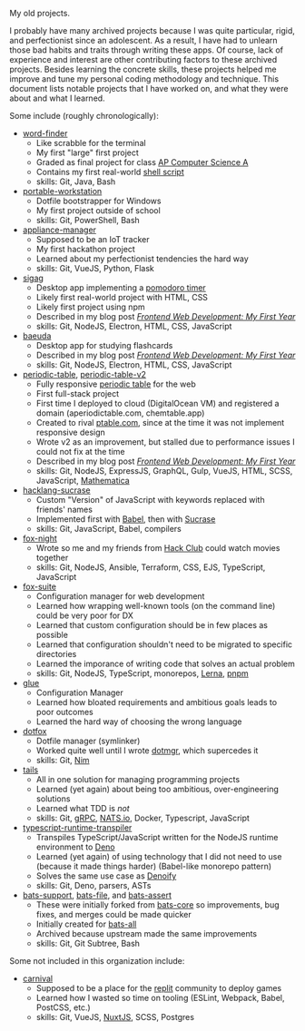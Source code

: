 My old projects.

I probably have many archived projects because I was quite particular, rigid, and perfectionist since an adolescent. As a result, I have had to unlearn those bad
habits and traits through writing these apps. Of course, lack of experience and interest are other contributing factors to these archived projects. Besides learning
the concrete skills, these projects helped me improve and tune my personal coding methodology and technique. This document lists notable projects that I have worked
on, and what they were about and what I learned.

Some include (roughly chronologically):

- [word-finder](https://github.com/fox-archives/word-finder)
  - Like scrabble for the terminal
  - My first "large" first project
  - Graded as final project for class [AP Computer Science A](https://apstudents.collegeboard.org/courses/ap-computer-science-a)
  - Contains my first real-world [shell script](https://github.com/fox-archives/word-finder/blob/master/run.sh)
  - skills: Git, Java, Bash
- [portable-workstation](https://github.com/fox-archives/portable-workstation)
  - Dotfile bootstrapper for Windows
  - My first project outside of school
  - skills: Git, PowerShell, Bash
- [appliance-manager](https://github.com/fox-archives/appliance-manager)
  - Supposed to be an IoT tracker
  - My first hackathon project
  - Learned about my perfectionist tendencies the hard way
  - skills: Git, VueJS, Python, Flask
- [sigag](https://github.com/fox-archives/sigag)
  - Desktop app implementing a [pomodoro timer](https://en.wikipedia.org/wiki/Pomodoro_Technique)
  - Likely first real-world project with HTML, CSS
  - Likely first project using npm
  - Described in my blog post [_Frontend Web Development: My First Year_](https://hyperupcall.github.io/blog/posts/front-end-web-dev-a-years-reflection)
  - skills: Git, NodeJS, Electron, HTML, CSS, JavaScript
- [baeuda](https://github.com/fox-archives/baeuda)
  - Desktop app for studying flashcards
  - Described in my blog post [_Frontend Web Development: My First Year_](https://hyperupcall.github.io/blog/posts/front-end-web-dev-a-years-reflection)
  - skills: Git, NodeJS, Electron, HTML, CSS, JavaScript
- [periodic-table](https://github.com/fox-archives/periodic-table), [periodic-table-v2](https://github.com/fox-archives/periodic-table-v2)
  - Fully responsive [periodic table](https://en.wikipedia.org/wiki/Periodic_table) for the web
  - First full-stack project
  - First time I deployed to cloud (DigitalOcean VM) and registered a domain (aperiodictable.com, chemtable.app)
  - Created to rival [ptable.com](https://ptable.com), since at the time it was not implement responsive design
  - Wrote v2 as an improvement, but stalled due to performance issues I could not fix at the time
  - Described in my blog post [_Frontend Web Development: My First Year_](https://hyperupcall.github.io/blog/posts/front-end-web-dev-a-years-reflection)
  - skills: Git, NodeJS, ExpressJS, GraphQL, Gulp, VueJS, HTML, SCSS, JavaScript, [Mathematica](https://www.wolfram.com/mathematica)
- [hacklang-sucrase](https://github.com/fox-archives/hacklang-sucrase)
  - Custom "Version" of JavaScript with keywords replaced with friends' names
  - Implemented first with [Babel](https://github.com/babel/babel), then with [Sucrase](https://github.com/alangpierce/sucrase)
  - skills: Git, JavaScript, Babel, compilers
- [fox-night](https://github.com/fox-archives/fox-night)
  - Wrote so me and my friends from [Hack Club](https://hackclub.com) could watch movies together
  - skills: Git, NodeJS, Ansible, Terraform, CSS, EJS, TypeScript, JavaScript
- [fox-suite](https://github.com/fox-archives/fox-suite)
  - Configuration manager for web development
  - Learned how wrapping well-known tools (on the command line) could be very poor for DX
  - Learned that custom configuration should be in few places as possible
  - Learned that configuration shouldn't need to be migrated to specific directories
  - Learned the imporance of writing code that solves an actual problem
  - skills: Git, NodeJS, TypeScript, monorepos, [Lerna](https://github.com/lerna/lerna), [pnpm](https://github.com/pnpm/pnpm)
- [glue](https://github.com/fox-archives/glue)
  - Configuration Manager
  - Learned how bloated requirements and ambitious goals leads to poor outcomes
  - Learned the hard way of choosing the wrong language
- [dotfox](https://github.com/fox-archives/dotfox)
  - Dotfile manager (symlinker)
  - Worked quite well until I wrote [dotmgr](https://github.com/hyperupcall/dotmgr), which supercedes it
  - skills: Git, [Nim](https://github.com/nim-lang/Nim)
- [tails](https://github.com/fox-archives/tails)
  - All in one solution for managing programming projects
  - Learned (yet again) about being too ambitious, over-engineering solutions
  - Learned what TDD is _not_
  - skills: Git, [gRPC](https://grpc.io), [NATS.io](https://nats.io), Docker, Typescript, JavaScript
- [typescript-runtime-transpiler](https://github.com/fox-archives/typescript-runtime-transpiler)
  - Transpiles TypeScript/JavaScript written for the NodeJS runtime environment to [Deno](https://deno.com)
  - Learned (yet again) of using technology that I did not need to use (because it made things harder) (Babel-like monorepo pattern)
  - Solves the same use case as [Denoify](https://github.com/garronej/denoify)
  - skills: Git, Deno, parsers, ASTs
- [bats-support](https://github.com/fox-archives/bats-support), [bats-file](https://github.com/fox-archives/bats-file), and [bats-assert](https://github.com/fox-archives/bats-assert)
  - These were initially forked from [bats-core](https://github.com/bats-core) so improvements, bug fixes, and merges could be made quicker
  - Initially created for [bats-all](https://github.com/bash-bastion/bats-all)
  - Archived because upstream made the same improvements
  - skills: Git, Git Subtree, Bash

Some not included in this organization include:

- [carnival](https://github.com/replit-discord/carnival)
  - Supposed to be a place for the [replit](https://replit.com) community to deploy games
  - Learned how I wasted so time on tooling (ESLint, Webpack, Babel, PostCSS, etc.)
  - skills: Git, VueJS, [NuxtJS](https://nuxt.com), SCSS, Postgres
